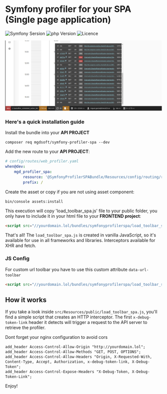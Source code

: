 # Symfony profiler for your SPA (Single page application)

![Symfony Sersion](https://img.shields.io/badge/Symfony-5/6-purple.svg?style=flat-square&logo=symfony)
![php Version](https://img.shields.io/badge/php-7/8-blueviolet)
![Licence](https://img.shields.io/badge/Licence-MIT-brightgreen)


![example](https://github.com/MGDSoft/symfony-profiler-spa/blob/main/docs/example_profiler_spa.png?raw=true "photo")

### Here's a quick installation guide

Install the bundle into your **API PROJECT**

```shell
composer req mgdsoft/symfony-profiler-spa --dev
```

Add the new route to your **API PROJECT**:

```yaml
# config/routes/web_profiler.yaml
when@dev:
    mgd_profiler_spa:
        resource: '@SymfonyProfilerSPABundle/Resources/config/routing/routing.yml'
        prefix: /
```

Create the asset or copy if you are not using asset component:

```shell
bin/console assets:install
```

This execution will copy 'load_toolbar_spa.js' file to your public folder, you only have to include it in your html file
to your **FRONTEND project**:

```html
<script src="//yourdomain.lol/bundles/symfonyprofilerspa/load_toolbar_spa.js"></script>
```

That's all! The `load_toolbar_spa.js` is created in vanilla JavaScript, so it's available for use in all frameworks and
libraries. Interceptors available for XHR and fetch.

### JS Config

For custom url toolbar you have to use this custom attribute `data-url-toolbar`

```html
<script src="//yourdomain.lol/bundles/symfonyprofilerspa/load_toolbar_spa.js" defer data-url-toolbar="{ORIGIN}/internal/toolbar/{TOKEN}"></script>
```

## How it works

If you take a look inside `src/Resources/public/load_toolbar_spa.js`, you'll find a simple script that creates an HTTP
interceptor. The first `x-debug-token-link` header it detects will trigger a request to the API server to retrieve the
profiler.

Dont forget your nginx configuration to avoid cors

```nginx
add_header Access-Control-Allow-Origin "http://yourdomain.lol";
add_header Access-Control-Allow-Methods "GET, POST, OPTIONS";
add_header Access-Control-Allow-Headers "Origin, X-Requested-With, Content-Type, Accept, Authorization, x-debug-token-link, X-Debug-Token";
add_header Access-Control-Expose-Headers "X-Debug-Token, X-Debug-Token-Link";
```

Enjoy!
